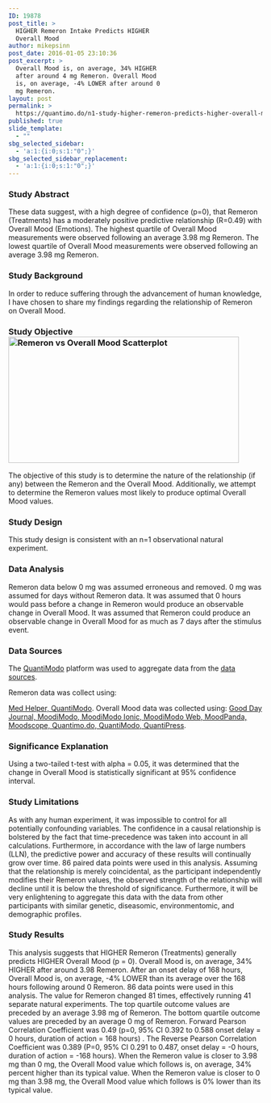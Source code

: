 ```yaml
---
ID: 19878
post_title: >
  HIGHER Remeron Intake Predicts HIGHER
  Overall Mood
author: mikepsinn
post_date: 2016-01-05 23:10:36
post_excerpt: >
  Overall Mood is, on average, 34% HIGHER
  after around 4 mg Remeron. Overall Mood
  is, on average, -4% LOWER after around 0
  mg Remeron.
layout: post
permalink: >
  https://quantimo.do/n1-study-higher-remeron-predicts-higher-overall-mood/
published: true
slide_template:
  - ""
sbg_selected_sidebar:
  - 'a:1:{i:0;s:1:"0";}'
sbg_selected_sidebar_replacement:
  - 'a:1:{i:0;s:1:"0";}'
---
```

### Study Abstract

<p class="ng-binding">
  These data suggest, with a high degree of confidence (p=0), that Remeron (Treatments) has a moderately positive predictive relationship (R=0.49) with Overall Mood (Emotions). The highest quartile of Overall Mood measurements were observed following an average 3.98 mg Remeron. The lowest quartile of Overall Mood measurements were observed following an average 3.98 mg Remeron.
</p>

### Study Background

<p class="ng-binding">
  In order to reduce suffering through the advancement of human knowledge, I have chosen to share my findings regarding the relationship of Remeron on Overall Mood.
</p>

### Study Objective<a href="https://quantimo.do/wp-content/uploads/2016/01/Remeron-vs-Overall-Mood-Scatterplot.png" rel="attachment wp-att-19879"><img class="size-full wp-image-19879 alignright" src="https://quantimo.do/wp-content/uploads/2016/01/Remeron-vs-Overall-Mood-Scatterplot.png" alt="Remeron vs Overall Mood Scatterplot" width="457" height="250" /></a>

<p class="ng-binding">
  The objective of this study is to determine the nature of the relationship (if any) between the Remeron and the Overall Mood. Additionally, we attempt to determine the Remeron values most likely to produce optimal Overall Mood values.
</p>

### Study Design

<p class="ng-binding">
  This study design is consistent with an n=1 observational natural experiment.
</p>

### Data Analysis

<p class="ng-binding">
  Remeron data below 0 mg was assumed erroneous and removed. 0 mg was assumed for days without Remeron data. It was assumed that 0 hours would pass before a change in Remeron would produce an observable change in Overall Mood. It was assumed that Remeron could produce an observable change in Overall Mood for as much as 7 days after the stimulus event.
</p>

### Data Sources

<p class="ng-binding">
  The <a href="https://quantimo.do/">QuantiModo</a> platform was used to aggregate data from the <a href="https://quantimo.do/data-sources">data sources</a>.
</p> Remeron data was collect using: 

[Med Helper, QuantiModo][1]. Overall Mood data was collected using: [Good Day Journal, MoodiModo, MoodiModo Ionic, MoodiModo Web, MoodPanda, Moodscope, Quantimo.do, QuantiModo, QuantiPress][1]. 
### Significance Explanation

<p class="ng-binding">
  Using a two-tailed t-test with alpha = 0.05, it was determined that the change in Overall Mood is statistically significant at 95% confidence interval.
</p>

### Study Limitations

<p class="ng-binding">
  As with any human experiment, it was impossible to control for all potentially confounding variables. The confidence in a causal relationship is bolstered by the fact that time-precedence was taken into account in all calculations. Furthermore, in accordance with the law of large numbers (LLN), the predictive power and accuracy of these results will continually grow over time. 86 paired data points were used in this analysis. Assuming that the relationship is merely coincidental, as the participant independently modifies their Remeron values, the observed strength of the relationship will decline until it is below the threshold of significance. Furthermore, it will be very enlightening to aggregate this data with the data from other participants with similar genetic, diseasomic, environmentomic, and demographic profiles.
</p>

### Study Results

<p class="ng-binding">
  This analysis suggests that HIGHER Remeron (Treatments) generally predicts HIGHER Overall Mood (p = 0). Overall Mood is, on average, 34% HIGHER after around 3.98 Remeron. After an onset delay of 168 hours, Overall Mood is, on average, -4% LOWER than its average over the 168 hours following around 0 Remeron. 86 data points were used in this analysis. The value for Remeron changed 81 times, effectively running 41 separate natural experiments. The top quartile outcome values are preceded by an average 3.98 mg of Remeron. The bottom quartile outcome values are preceded by an average 0 mg of Remeron. Forward Pearson Correlation Coefficient was 0.49 (p=0, 95% CI 0.392 to 0.588 onset delay = 0 hours, duration of action = 168 hours) . The Reverse Pearson Correlation Coefficient was 0.389 (P=0, 95% CI 0.291 to 0.487, onset delay = -0 hours, duration of action = -168 hours). When the Remeron value is closer to 3.98 mg than 0 mg, the Overall Mood value which follows is, on average, 34% percent higher than its typical value. When the Remeron value is closer to 0 mg than 3.98 mg, the Overall Mood value which follows is 0% lower than its typical value.
</p>

 [1]: https://quantimo.do/data-sources
